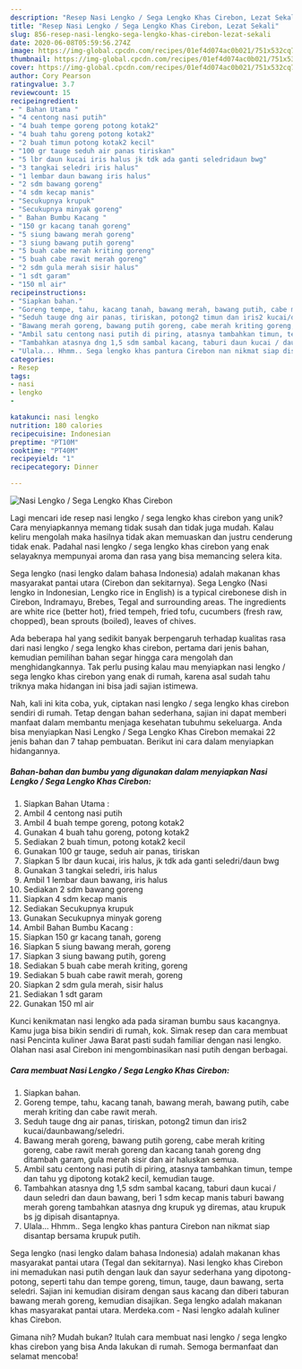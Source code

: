 ```yaml
---
description: "Resep Nasi Lengko / Sega Lengko Khas Cirebon, Lezat Sekali"
title: "Resep Nasi Lengko / Sega Lengko Khas Cirebon, Lezat Sekali"
slug: 856-resep-nasi-lengko-sega-lengko-khas-cirebon-lezat-sekali
date: 2020-06-08T05:59:56.274Z
image: https://img-global.cpcdn.com/recipes/01ef4d074ac0b021/751x532cq70/nasi-lengko-sega-lengko-khas-cirebon-foto-resep-utama.jpg
thumbnail: https://img-global.cpcdn.com/recipes/01ef4d074ac0b021/751x532cq70/nasi-lengko-sega-lengko-khas-cirebon-foto-resep-utama.jpg
cover: https://img-global.cpcdn.com/recipes/01ef4d074ac0b021/751x532cq70/nasi-lengko-sega-lengko-khas-cirebon-foto-resep-utama.jpg
author: Cory Pearson
ratingvalue: 3.7
reviewcount: 15
recipeingredient:
- " Bahan Utama "
- "4 centong nasi putih"
- "4 buah tempe goreng potong kotak2"
- "4 buah tahu goreng potong kotak2"
- "2 buah timun potong kotak2 kecil"
- "100 gr tauge seduh air panas tiriskan"
- "5 lbr daun kucai iris halus jk tdk ada ganti seledridaun bwg"
- "3 tangkai seledri iris halus"
- "1 lembar daun bawang iris halus"
- "2 sdm bawang goreng"
- "4 sdm kecap manis"
- "Secukupnya krupuk"
- "Secukupnya minyak goreng"
- " Bahan Bumbu Kacang "
- "150 gr kacang tanah goreng"
- "5 siung bawang merah goreng"
- "3 siung bawang putih goreng"
- "5 buah cabe merah kriting goreng"
- "5 buah cabe rawit merah goreng"
- "2 sdm gula merah sisir halus"
- "1 sdt garam"
- "150 ml air"
recipeinstructions:
- "Siapkan bahan."
- "Goreng tempe, tahu, kacang tanah, bawang merah, bawang putih, cabe merah kriting dan cabe rawit merah."
- "Seduh tauge dng air panas, tiriskan, potong2 timun dan iris2 kucai/daunbawang/seledri."
- "Bawang merah goreng, bawang putih goreng, cabe merah kriting goreng, cabe rawit merah goreng dan kacang tanah goreng dng ditambah garam, gula merah sisir dan air haluskan semua."
- "Ambil satu centong nasi putih di piring, atasnya tambahkan timun, tempe dan tahu yg dipotong kotak2 kecil, kemudian tauge."
- "Tambahkan atasnya dng 1,5 sdm sambal kacang, taburi daun kucai / daun seledri dan daun bawang, beri 1 sdm kecap manis taburi bawang merah goreng tambahkan atasnya dng krupuk yg diremas, atau krupuk bs jg dipisah disantapnya."
- "Ulala... Hhmm.. Sega lengko khas pantura Cirebon nan nikmat siap disantap bersama krupuk putih."
categories:
- Resep
tags:
- nasi
- lengko
- 

katakunci: nasi lengko  
nutrition: 180 calories
recipecuisine: Indonesian
preptime: "PT10M"
cooktime: "PT40M"
recipeyield: "1"
recipecategory: Dinner

---
```



![Nasi Lengko / Sega Lengko Khas Cirebon](https://img-global.cpcdn.com/recipes/01ef4d074ac0b021/751x532cq70/nasi-lengko-sega-lengko-khas-cirebon-foto-resep-utama.jpg)

Lagi mencari ide resep nasi lengko / sega lengko khas cirebon yang unik? Cara menyiapkannya memang tidak susah dan tidak juga mudah. Kalau keliru mengolah maka hasilnya tidak akan memuaskan dan justru cenderung tidak enak. Padahal nasi lengko / sega lengko khas cirebon yang enak selayaknya mempunyai aroma dan rasa yang bisa memancing selera kita.

Sega lengko (nasi lengko dalam bahasa Indonesia) adalah makanan khas masyarakat pantai utara (Cirebon dan sekitarnya). Sega Lengko (Nasi lengko in Indonesian, Lengko rice in English) is a typical cirebonese dish in Cirebon, Indramayu, Brebes, Tegal and surrounding areas. The ingredients are white rice (better hot), fried tempeh, fried tofu, cucumbers (fresh raw, chopped), bean sprouts (boiled), leaves of chives.

Ada beberapa hal yang sedikit banyak berpengaruh terhadap kualitas rasa dari nasi lengko / sega lengko khas cirebon, pertama dari jenis bahan, kemudian pemilihan bahan segar hingga cara mengolah dan menghidangkannya. Tak perlu pusing kalau mau menyiapkan nasi lengko / sega lengko khas cirebon yang enak di rumah, karena asal sudah tahu triknya maka hidangan ini bisa jadi sajian istimewa.


Nah, kali ini kita coba, yuk, ciptakan nasi lengko / sega lengko khas cirebon sendiri di rumah. Tetap dengan bahan sederhana, sajian ini dapat memberi manfaat dalam membantu menjaga kesehatan tubuhmu sekeluarga. Anda bisa menyiapkan Nasi Lengko / Sega Lengko Khas Cirebon memakai 22 jenis bahan dan 7 tahap pembuatan. Berikut ini cara dalam menyiapkan hidangannya.

<!--inarticleads1-->

##### Bahan-bahan dan bumbu yang digunakan dalam menyiapkan Nasi Lengko / Sega Lengko Khas Cirebon:

1. Siapkan  Bahan Utama :
1. Ambil 4 centong nasi putih
1. Ambil 4 buah tempe goreng, potong kotak2
1. Gunakan 4 buah tahu goreng, potong kotak2
1. Sediakan 2 buah timun, potong kotak2 kecil
1. Gunakan 100 gr tauge, seduh air panas, tiriskan
1. Siapkan 5 lbr daun kucai, iris halus, jk tdk ada ganti seledri/daun bwg
1. Gunakan 3 tangkai seledri, iris halus
1. Ambil 1 lembar daun bawang, iris halus
1. Sediakan 2 sdm bawang goreng
1. Siapkan 4 sdm kecap manis
1. Sediakan Secukupnya krupuk
1. Gunakan Secukupnya minyak goreng
1. Ambil  Bahan Bumbu Kacang :
1. Siapkan 150 gr kacang tanah, goreng
1. Siapkan 5 siung bawang merah, goreng
1. Siapkan 3 siung bawang putih, goreng
1. Sediakan 5 buah cabe merah kriting, goreng
1. Sediakan 5 buah cabe rawit merah, goreng
1. Siapkan 2 sdm gula merah, sisir halus
1. Sediakan 1 sdt garam
1. Gunakan 150 ml air


Kunci kenikmatan nasi lengko ada pada siraman bumbu saus kacangnya. Kamu juga bisa bikin sendiri di rumah, kok. Simak resep dan cara membuat nasi Pencinta kuliner Jawa Barat pasti sudah familiar dengan nasi lengko. Olahan nasi asal Cirebon ini mengombinasikan nasi putih dengan berbagai. 

<!--inarticleads2-->

##### Cara membuat Nasi Lengko / Sega Lengko Khas Cirebon:

1. Siapkan bahan.
1. Goreng tempe, tahu, kacang tanah, bawang merah, bawang putih, cabe merah kriting dan cabe rawit merah.
1. Seduh tauge dng air panas, tiriskan, potong2 timun dan iris2 kucai/daunbawang/seledri.
1. Bawang merah goreng, bawang putih goreng, cabe merah kriting goreng, cabe rawit merah goreng dan kacang tanah goreng dng ditambah garam, gula merah sisir dan air haluskan semua.
1. Ambil satu centong nasi putih di piring, atasnya tambahkan timun, tempe dan tahu yg dipotong kotak2 kecil, kemudian tauge.
1. Tambahkan atasnya dng 1,5 sdm sambal kacang, taburi daun kucai / daun seledri dan daun bawang, beri 1 sdm kecap manis taburi bawang merah goreng tambahkan atasnya dng krupuk yg diremas, atau krupuk bs jg dipisah disantapnya.
1. Ulala... Hhmm.. Sega lengko khas pantura Cirebon nan nikmat siap disantap bersama krupuk putih.


Sega lengko (nasi lengko dalam bahasa Indonesia) adalah makanan khas masyarakat pantai utara (Tegal dan sekitarnya). Nasi lengko khas Cirebon ini memadukan nasi putih dengan lauk dan sayur sederhana yang dipotong-potong, seperti tahu dan tempe goreng, timun, tauge, daun bawang, serta seledri. Sajian ini kemudian disiram dengan saus kacang dan diberi taburan bawang merah goreng, kemudian disajikan. Sega lengko adalah makanan khas masyarakat pantai utara. Merdeka.com - Nasi lengko adalah kuliner khas Cirebon. 

Gimana nih? Mudah bukan? Itulah cara membuat nasi lengko / sega lengko khas cirebon yang bisa Anda lakukan di rumah. Semoga bermanfaat dan selamat mencoba!

